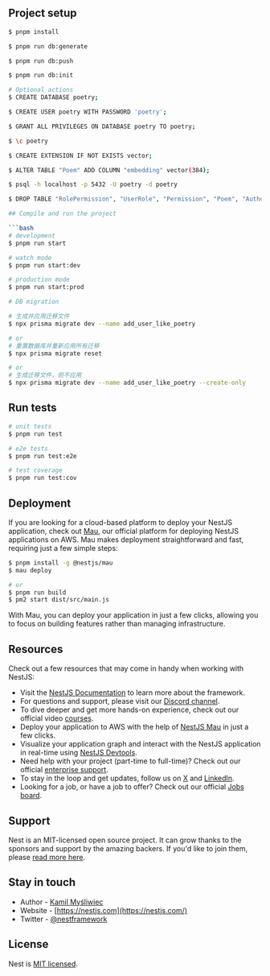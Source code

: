 ## Project setup

```bash
$ pnpm install

$ pnpm run db:generate

$ pnpm run db:push

$ pnpm run db:init
```

```bash
# Optional actions
$ CREATE DATABASE poetry;

$ CREATE USER poetry WITH PASSWORD 'poetry';

$ GRANT ALL PRIVILEGES ON DATABASE poetry TO poetry;

$ \c poetry

$ CREATE EXTENSION IF NOT EXISTS vector;

$ ALTER TABLE "Poem" ADD COLUMN "embedding" vector(384);

$ psql -h localhost -p 5432 -U poetry -d poetry

$ DROP TABLE "RolePermission", "UserRole", "Permission", "Poem", "Author", "Role", "User", "Bookmark", "Like", "CollectionPoem", "Collection", "Comment";

## Compile and run the project

```bash
# development
$ pnpm run start

# watch mode
$ pnpm run start:dev

# production mode
$ pnpm run start:prod
```

```bash
# DB migration

# 生成并应用迁移文件
$ npx prisma migrate dev --name add_user_like_poetry

# or
# 重置数据库并重新应用所有迁移
$ npx prisma migrate reset

# or
# 生成迁移文件，但不应用
$ npx prisma migrate dev --name add_user_like_poetry --create-only
```

## Run tests

```bash
# unit tests
$ pnpm run test

# e2e tests
$ pnpm run test:e2e

# test coverage
$ pnpm run test:cov
```

## Deployment

If you are looking for a cloud-based platform to deploy your NestJS application, check out [Mau](https://mau.nestjs.com), our official platform for deploying NestJS applications on AWS. Mau makes deployment straightforward and fast, requiring just a few simple steps:

```bash
$ pnpm install -g @nestjs/mau
$ mau deploy

# or
$ pnpm run build
$ pm2 start dist/src/main.js
```

With Mau, you can deploy your application in just a few clicks, allowing you to focus on building features rather than managing infrastructure.

## Resources

Check out a few resources that may come in handy when working with NestJS:

- Visit the [NestJS Documentation](https://docs.nestjs.com) to learn more about the framework.
- For questions and support, please visit our [Discord channel](https://discord.gg/G7Qnnhy).
- To dive deeper and get more hands-on experience, check out our official video [courses](https://courses.nestjs.com/).
- Deploy your application to AWS with the help of [NestJS Mau](https://mau.nestjs.com) in just a few clicks.
- Visualize your application graph and interact with the NestJS application in real-time using [NestJS Devtools](https://devtools.nestjs.com).
- Need help with your project (part-time to full-time)? Check out our official [enterprise support](https://enterprise.nestjs.com).
- To stay in the loop and get updates, follow us on [X](https://x.com/nestframework) and [LinkedIn](https://linkedin.com/company/nestjs).
- Looking for a job, or have a job to offer? Check out our official [Jobs board](https://jobs.nestjs.com).

## Support

Nest is an MIT-licensed open source project. It can grow thanks to the sponsors and support by the amazing backers. If you'd like to join them, please [read more here](https://docs.nestjs.com/support).

## Stay in touch

- Author - [Kamil Myśliwiec](https://twitter.com/kammysliwiec)
- Website - [https://nestjs.com](https://nestjs.com/)
- Twitter - [@nestframework](https://twitter.com/nestframework)

## License

Nest is [MIT licensed](https://github.com/nestjs/nest/blob/master/LICENSE).
